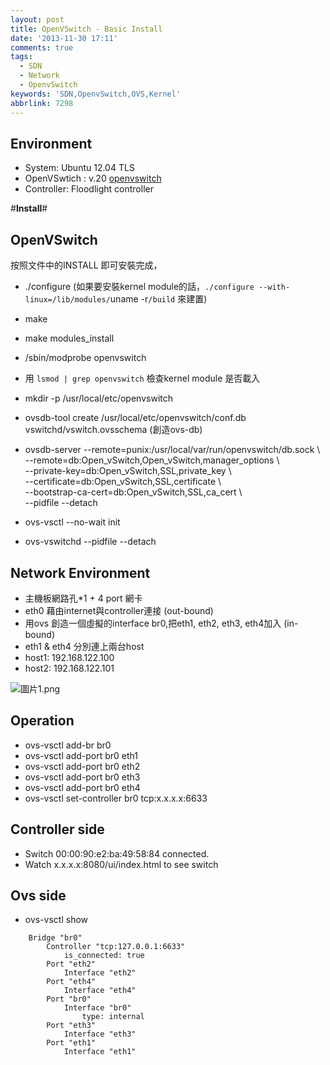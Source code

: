 ```yaml
---
layout: post
title: OpenVSwitch - Basic Install
date: '2013-11-30 17:11'
comments: true
tags:
  - SDN
  - Network
  - OpenvSwitch
keywords: 'SDN,OpenvSwitch,OVS,Kernel'
abbrlink: 7298
---
```

Environment
-----------

- System: Ubuntu 12.04 TLS
- OpenVSwtich : v.20 [openvswitch](http://openvswitch.org/download/ "openvswitch ")
- Controller: Floodlight controller

<!--more-->

#**Install**#

OpenVSwitch
-----------
按照文件中的INSTALL 即可安裝完成，

- ./configure  (如果要安裝kernel module的話，`./configure --with-linux=/lib/modules/`uname -r`/build` 來建置)
- make
- make modules_install 
- /sbin/modprobe openvswitch
- 用 `lsmod | grep openvswitch` 檢查kernel module 是否載入
- mkdir -p /usr/local/etc/openvswitch
- ovsdb-tool create /usr/local/etc/openvswitch/conf.db vswitchd/vswitch.ovsschema (創造ovs-db)
- ovsdb-server --remote=punix:/usr/local/var/run/openvswitch/db.sock \  
                     --remote=db:Open_vSwitch,Open_vSwitch,manager_options \  
                     --private-key=db:Open_vSwitch,SSL,private_key \  
                     --certificate=db:Open_vSwitch,SSL,certificate \  
                     --bootstrap-ca-cert=db:Open_vSwitch,SSL,ca_cert \  
                     --pidfile --detach  

- ovs-vsctl --no-wait init
- ovs-vswitchd --pidfile --detach

Network Environment
-------------------

- 主機板網路孔*1 + 4 port 網卡
- eth0 藉由internet與controller連接 (out-bound)
- 用ovs 創造一個虛擬的interface br0,把eth1, eth2, eth3, eth4加入  (in-bound)
- eth1 & eth4 分別連上兩台host 
- host1: 192.168.122.100
- host2: 192.168.122.101  

![圖片1.png](http://user-image.logdown.io/user/415/blog/415/post/164871/pLwj6W3SR4ypbWvDvAra_%E5%9C%96%E7%89%871.png)

Operation
---------
- ovs-vsctl add-br br0
- ovs-vsctl add-port br0 eth1
- ovs-vsctl add-port br0 eth2
- ovs-vsctl add-port br0 eth3
- ovs-vsctl add-port br0 eth4
- ovs-vsctl set-controller br0  tcp:x.x.x.x:6633

Controller side
---------------
- Switch 00:00:90:e2:ba:49:58:84 connected.
- Watch x.x.x.x:8080/ui/index.html to see switch

Ovs side
--------
- ovs-vsctl show
```    
    Bridge "br0"
        Controller "tcp:127.0.0.1:6633"
            is_connected: true
        Port "eth2"
            Interface "eth2"
        Port "eth4"
            Interface "eth4"
        Port "br0"
            Interface "br0"
                type: internal
        Port "eth3"
            Interface "eth3"
        Port "eth1"
            Interface "eth1"
```
